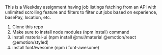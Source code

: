 This is a Weekday assignment having job listings fetching from an API with unlimited scrolling feature and filters to filter out jobs based on experience, basePay, location, etc.

1. Clone this repo
2. Make sure to install node modules (npm install) command
3. install material-ui (npm install @mui/material @emotion/react @emotion/styled)
4. install fontAwesome (npm i font-awesome)

